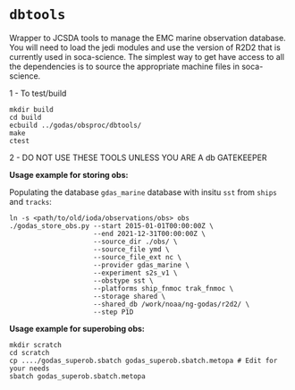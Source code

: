 # `dbtools`
Wrapper to JCSDA tools to manage the EMC marine observation database.
You will need to load the jedi modules and use the version of R2D2 that is
currently used in soca-science. The simplest way to get have access to all the dependencies
is to source the appropriate machine files in soca-science.

1 - To test/build
``` console
mkdir build
cd build
ecbuild ../godas/obsproc/dbtools/
make
ctest
```

2 - DO NOT USE THESE TOOLS UNLESS YOU ARE A db GATEKEEPER

**Usage example for storing obs:**

 Populating the database `gdas_marine` database with insitu `sst` from `ships` and `tracks`:
``` console
ln -s <path/to/old/ioda/observations/obs> obs
./godas_store_obs.py --start 2015-01-01T00:00:00Z \
                     --end 2021-12-31T00:00:00Z \
                     --source_dir ./obs/ \
                     --source_file ymd \
                     --source_file_ext nc \
                     --provider gdas_marine \
                     --experiment s2s_v1 \
                     --obstype sst \
                     --platforms ship_fnmoc trak_fnmoc \
                     --storage shared \
                     --shared_db /work/noaa/ng-godas/r2d2/ \
                     --step P1D
```

**Usage example for superobing obs:**


``` console
mkdir scratch
cd scratch
cp ..../godas_superob.sbatch godas_superob.sbatch.metopa # Edit for your needs
sbatch godas_superob.sbatch.metopa
```
